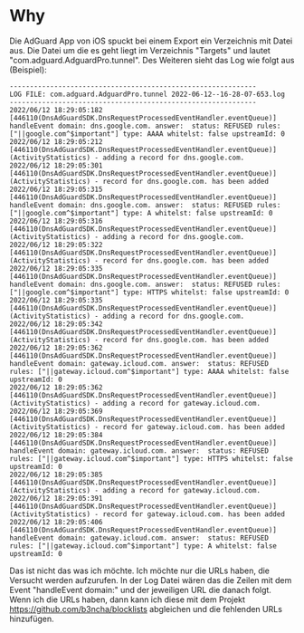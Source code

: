 # Why
Die AdGuard App von iOS spuckt bei einem Export ein Verzeichnis mit Datei aus.
Die Datei um die es geht liegt im Verzeichnis "Targets" und lautet "com.adguard.AdguardPro.tunnel".
Des Weiteren sieht das Log wie folgt aus (Beispiel):

    -------------------------------------------------------------
    LOG FILE: com.adguard.AdguardPro.tunnel 2022-06-12--16-28-07-653.log
    -------------------------------------------------------------
    2022/06/12 18:29:05:182 [446110(DnsAdGuardSDK.DnsRequestProcessedEventHandler.eventQueue)]  handleEvent domain: dns.google.com. answer:  status: REFUSED rules: ["||google.com^$important"] type: AAAA whitelst: false upstreamId: 0
    2022/06/12 18:29:05:212 [446110(DnsAdGuardSDK.DnsRequestProcessedEventHandler.eventQueue)]  (ActivityStatistics) - adding a record for dns.google.com.
    2022/06/12 18:29:05:301 [446110(DnsAdGuardSDK.DnsRequestProcessedEventHandler.eventQueue)]  (ActivityStatistics) - record for dns.google.com. has been added
    2022/06/12 18:29:05:315 [446110(DnsAdGuardSDK.DnsRequestProcessedEventHandler.eventQueue)]  handleEvent domain: dns.google.com. answer:  status: REFUSED rules: ["||google.com^$important"] type: A whitelst: false upstreamId: 0
    2022/06/12 18:29:05:316 [446110(DnsAdGuardSDK.DnsRequestProcessedEventHandler.eventQueue)]  (ActivityStatistics) - adding a record for dns.google.com.
    2022/06/12 18:29:05:322 [446110(DnsAdGuardSDK.DnsRequestProcessedEventHandler.eventQueue)]  (ActivityStatistics) - record for dns.google.com. has been added
    2022/06/12 18:29:05:335 [446110(DnsAdGuardSDK.DnsRequestProcessedEventHandler.eventQueue)]  handleEvent domain: dns.google.com. answer:  status: REFUSED rules: ["||google.com^$important"] type: HTTPS whitelst: false upstreamId: 0
    2022/06/12 18:29:05:335 [446110(DnsAdGuardSDK.DnsRequestProcessedEventHandler.eventQueue)]  (ActivityStatistics) - adding a record for dns.google.com.
    2022/06/12 18:29:05:342 [446110(DnsAdGuardSDK.DnsRequestProcessedEventHandler.eventQueue)]  (ActivityStatistics) - record for dns.google.com. has been added
    2022/06/12 18:29:05:362 [446110(DnsAdGuardSDK.DnsRequestProcessedEventHandler.eventQueue)]  handleEvent domain: gateway.icloud.com. answer:  status: REFUSED rules: ["||gateway.icloud.com^$important"] type: AAAA whitelst: false upstreamId: 0
    2022/06/12 18:29:05:362 [446110(DnsAdGuardSDK.DnsRequestProcessedEventHandler.eventQueue)]  (ActivityStatistics) - adding a record for gateway.icloud.com.
    2022/06/12 18:29:05:369 [446110(DnsAdGuardSDK.DnsRequestProcessedEventHandler.eventQueue)]  (ActivityStatistics) - record for gateway.icloud.com. has been added
    2022/06/12 18:29:05:384 [446110(DnsAdGuardSDK.DnsRequestProcessedEventHandler.eventQueue)]  handleEvent domain: gateway.icloud.com. answer:  status: REFUSED rules: ["||gateway.icloud.com^$important"] type: HTTPS whitelst: false upstreamId: 0
    2022/06/12 18:29:05:385 [446110(DnsAdGuardSDK.DnsRequestProcessedEventHandler.eventQueue)]  (ActivityStatistics) - adding a record for gateway.icloud.com.
    2022/06/12 18:29:05:391 [446110(DnsAdGuardSDK.DnsRequestProcessedEventHandler.eventQueue)]  (ActivityStatistics) - record for gateway.icloud.com. has been added
    2022/06/12 18:29:05:406 [446110(DnsAdGuardSDK.DnsRequestProcessedEventHandler.eventQueue)]  handleEvent domain: gateway.icloud.com. answer:  status: REFUSED rules: ["||gateway.icloud.com^$important"] type: A whitelst: false upstreamId: 0

Das ist nicht das was ich möchte. Ich möchte nur die URLs haben, die Versucht werden aufzurufen.
In der Log Datei wären das die Zeilen mit dem Event "handleEvent domain:" und der jeweiligen URL die danach folgt.
Wenn ich die URLs haben, dann kann ich diese mit dem Projekt https://github.com/b3ncha/blocklists abgleichen und die fehlenden URLs hinzufügen.

